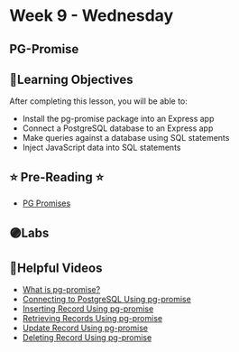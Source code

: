 # Week 9 - Wednesday

## PG-Promise

## 📍Learning Objectives
After completing this lesson, you will be able to:

- Install the pg-promise package into an Express app
- Connect a PostgreSQL database to an Express app
- Make queries against a database using SQL statements
- Inject JavaScript data into SQL statements

## ⭐️ Pre-Reading ⭐️
- [PG Promises](https://digitalcrafts.instructure.com/courses/252/pages/reading-pg-promise?module_item_id=23423)


<!-- ## 🟡 Lecture Presentations
- [pg-promise](https://dc-houston.herokuapp.com/p2/Postgres/PGPromise.html#1)  -->
<!-- [Promises](https://dc-houston.herokuapp.com/p2/Postgres/Promises.html#1) -->

## 🟣Labs 

<!-- - [restaurant](https://github.com/veros-labs/lab-postgres-restaurant)
- [todo list](https://github.com/veros-labs/lab-node-todo) -->

<!-- ## 🟠Homework  -->

## 🔵Helpful Videos
- [What is pg-promise?](https://www.udemy.com/course/nodejs-complete-guide-to-building-data-driven-applications/learn/lecture/14189637#overview)
- [Connecting to PostgreSQL
Using pg-promise](https://www.udemy.com/course/nodejs-complete-guide-to-building-data-driven-applications/learn/lecture/14189647#overview)
- [Inserting Record Using
pg-promise](https://www.udemy.com/course/nodejs-complete-guide-to-building-data-driven-applications/learn/lecture/14189659#overview)
- [ Retrieving Records Using
pg-promise](https://www.udemy.com/course/nodejs-complete-guide-to-building-data-driven-applications/learn/lecture/14189683#overview)
- [ Update Record Using
pg-promise](https://www.udemy.com/course/nodejs-complete-guide-to-building-data-driven-applications/learn/lecture/14189693#overview)
- [ Deleting Record Using
pg-promise](https://www.udemy.com/course/nodejs-complete-guide-to-building-data-driven-applications/learn/lecture/14189697#overview)


<!-- ## ✔️Todo Checklist
- [ ]

## 🔶Vocabulary

## 🔷Test Your knowledge


## Resources 
- []() -->



